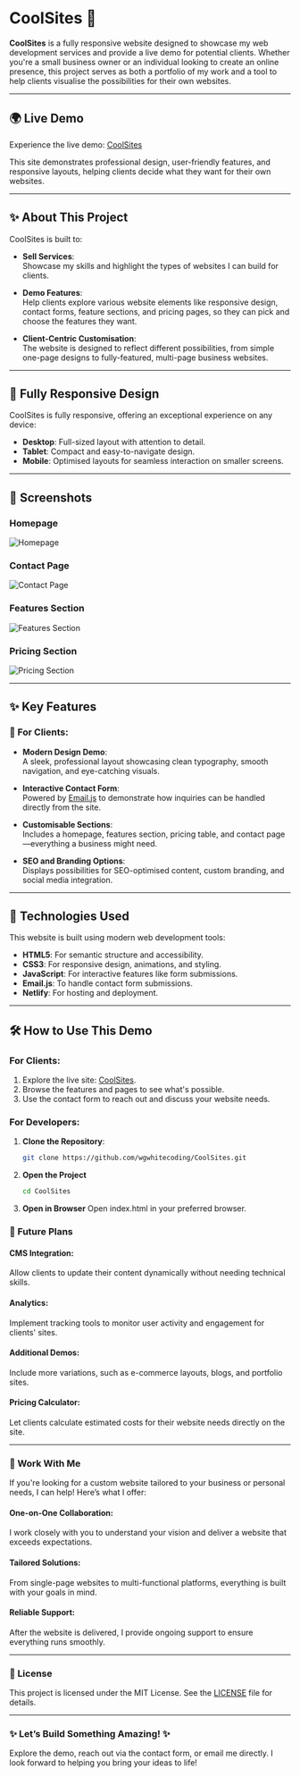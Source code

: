 # CoolSites 🌟

**CoolSites** is a fully responsive website designed to showcase my web development services and provide a live demo for potential clients. Whether you're a small business owner or an individual looking to create an online presence, this project serves as both a portfolio of my work and a tool to help clients visualise the possibilities for their own websites.

---

## 🌍 **Live Demo**

Experience the live demo: [CoolSites](https://wgwhitecoding.github.io/CoolSites/)  

This site demonstrates professional design, user-friendly features, and responsive layouts, helping clients decide what they want for their own websites.

---

## ✨ **About This Project**

CoolSites is built to:

- **Sell Services**:  
  Showcase my skills and highlight the types of websites I can build for clients.
  
- **Demo Features**:  
  Help clients explore various website elements like responsive design, contact forms, feature sections, and pricing pages, so they can pick and choose the features they want.

- **Client-Centric Customisation**:  
  The website is designed to reflect different possibilities, from simple one-page designs to fully-featured, multi-page business websites.

---

## 📱 **Fully Responsive Design**

CoolSites is fully responsive, offering an exceptional experience on any device:

- **Desktop**: Full-sized layout with attention to detail.
- **Tablet**: Compact and easy-to-navigate design.
- **Mobile**: Optimised layouts for seamless interaction on smaller screens.

---

## 📸 **Screenshots**

### Homepage  
![Homepage](./assets/screenshots/Screenshot_homepage.png)

### Contact Page  
![Contact Page](./assets/screenshots/Screenshot_contact.png)

### Features Section  
![Features Section](./assets/screenshots/Screenshot_features.png)

### Pricing Section  
![Pricing Section](./assets/screenshots/Screenshot_pricing.png)

---

## ✨ **Key Features**

### 🌟 For Clients:

- **Modern Design Demo**:  
  A sleek, professional layout showcasing clean typography, smooth navigation, and eye-catching visuals.

- **Interactive Contact Form**:  
  Powered by [Email.js](https://www.emailjs.com/) to demonstrate how inquiries can be handled directly from the site.

- **Customisable Sections**:  
  Includes a homepage, features section, pricing table, and contact page—everything a business might need.

- **SEO and Branding Options**:  
  Displays possibilities for SEO-optimised content, custom branding, and social media integration.

---

## 🚀 **Technologies Used**

This website is built using modern web development tools:

- **HTML5**: For semantic structure and accessibility.
- **CSS3**: For responsive design, animations, and styling.
- **JavaScript**: For interactive features like form submissions.
- **Email.js**: To handle contact form submissions.
- **Netlify**: For hosting and deployment.

---

## 🛠 **How to Use This Demo**

### For Clients:

1. Explore the live site: [CoolSites](https://wgwhitecoding.github.io/CoolSites/).
2. Browse the features and pages to see what's possible.
3. Use the contact form to reach out and discuss your website needs.

### For Developers:

1. **Clone the Repository**:
   ```bash
   git clone https://github.com/wgwhitecoding/CoolSites.git


2. **Open the Project**
   ```bash
   cd CoolSites

3. **Open in Browser**
   Open index.html in your preferred browser.

### 🔮 Future Plans

#### CMS Integration:  
Allow clients to update their content dynamically without needing technical skills.

#### Analytics:  
Implement tracking tools to monitor user activity and engagement for clients' sites.

#### Additional Demos:  
Include more variations, such as e-commerce layouts, blogs, and portfolio sites.

#### Pricing Calculator:  
Let clients calculate estimated costs for their website needs directly on the site.

---

### 🤝 Work With Me

If you're looking for a custom website tailored to your business or personal needs, I can help! Here’s what I offer:

#### One-on-One Collaboration:  
I work closely with you to understand your vision and deliver a website that exceeds expectations.

#### Tailored Solutions:  
From single-page websites to multi-functional platforms, everything is built with your goals in mind.

#### Reliable Support:  
After the website is delivered, I provide ongoing support to ensure everything runs smoothly.

---

### 📄 License

This project is licensed under the MIT License. See the [LICENSE](LICENSE) file for details.

---

### ✨ Let’s Build Something Amazing! ✨

Explore the demo, reach out via the contact form, or email me directly. I look forward to helping you bring your ideas to life!


   


